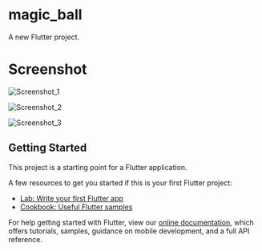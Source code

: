 # magic_ball

A new Flutter project.

# Screenshot
![Screenshot_1](https://user-images.githubusercontent.com/39589782/64610902-8b958100-d3d0-11e9-9994-865e2f6ded72.png) 


![Screenshot_2](https://user-images.githubusercontent.com/39589782/64610993-b4b61180-d3d0-11e9-9575-011591c14f61.png)


![Screenshot_3](https://user-images.githubusercontent.com/39589782/64611027-c4355a80-d3d0-11e9-9524-85c1484912f7.png)





## Getting Started

This project is a starting point for a Flutter application.

A few resources to get you started if this is your first Flutter project:

- [Lab: Write your first Flutter app](https://flutter.dev/docs/get-started/codelab)
- [Cookbook: Useful Flutter samples](https://flutter.dev/docs/cookbook)

For help getting started with Flutter, view our
[online documentation](https://flutter.dev/docs), which offers tutorials,
samples, guidance on mobile development, and a full API reference.
